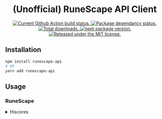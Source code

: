 <h1 align="center">
  (Unofficial) RuneScape API Client
</h1>

<p align="center">
  <a href="https://github.com/pqt/runescape-api/actions?workflow=status">
    <img src="https://github.com/pqt/runescape-api/workflows/status/badge.svg?color=005cc5" alt="Current Github Action build status." />
  </a>
  <a href="https://www.npmjs.org/package/runescape-api">
    <img src="https://img.shields.io/librariesio/release/npm/runescape-api" alt="Package dependancy status." />
  </a>
  <a href="https://www.npmjs.org/package/runescape-api">
    <img src="https://img.shields.io/npm/dt/runescape-api?color=005cc5" alt="Total downloads." />
  </a>
  <a href="https://www.npmjs.org/package/runescape-api">
    <img src="https://img.shields.io/npm/v/runescape-api.svg?color=005cc5" alt="npm package version." />
  </a>
  <a href="https://github.com/pqt/runescape-api/blob/master/LICENSE">
    <img src="https://img.shields.io/badge/license-MIT-blue.svg?color=005cc5" alt="Released under the MIT license." />
  </a>
</p>

## Installation

```bash
npm install runescape-api
# OR
yarn add runescape-api
```

## Usage

### RuneScape

<details>
  <summary>Hiscores</summary>

```js
import { getPlayer } from "runescape-api"

(async () => {
  const zezima = await getPlayer("Zezima")
  /**
   * console.log(zezima) prints:
   *
   * Player {
   *   name: 'Zezima',
   *   activities: {
   *     bounty_hunters: { rank: -1, count: -1 },
   *     bh_rogues: { rank: -1, count: -1 },
   *     dominion_tower: { rank: 131, count: 26444969 },
   *     the_crucible: { rank: -1, count: -1 },
   *     castle_wars_games: { rank: -1, count: -1 },
   *     ba_attackers: { rank: 2534, count: 4285 },
   *     ba_defenders: { rank: 2358, count: 4161 },
   *     ba_collectors: { rank: 1737, count: 4354 },
   *     ba_healers: { rank: 3085, count: 4405 },
   *     duel_tournament: { rank: 1070, count: 1944 },
   *     mobilising_armies: { rank: 382, count: 552 },
   *     conquest: { rank: 19118, count: 1258 },
   *     fist_of_guthix: { rank: -1, count: -1 },
   *     gg_resource_race: { rank: 5791, count: 631 },
   *     gg_athletics: { rank: 18337, count: 605 },
   *     we2_armadyl_lifetime_contribution: { rank: 36444, count: 563812 },
   *     we2_bandos_lifetime_contribution: { rank: -1, count: -1 },
   *     we2_armadyl_pvp_kills: { rank: -1, count: -1 },
   *     we2_bandos_pvp_kills: { rank: -1, count: -1 },
   *     heist_guard_level: { rank: -1, count: -1 },
   *     heist_robber_level: { rank: -1, count: -1 },
   *     cfp_5_game_average: { rank: 569, count: 169 },
   *     af15_cow_tipping: { rank: -1, count: -1 },
   *     af15_rats_killed_after_the_miniquest: { rank: -1, count: -1 },
   *     runescore: { rank: 1051, count: 21045 },
   *     clue_scrolls_easy: { rank: 237, count: 968 },
   *     clue_scrolls_medium: { rank: 43681, count: 7 },
   *     clue_scrolls_hard: { rank: 44947, count: 77 },
   *     clue_scrolls_elite: { rank: 38877, count: 68 },
   *     clue_scrolls_master: { rank: 27320, count: 12 }
   *   },
   *   skills: {
   *     overall: { rank: 50, level: 2778, experience: 5400000000 },
   *     attack: { rank: 468, level: 99, experience: 200000000 },
   *     defence: { rank: 898, level: 99, experience: 200000000 },
   *     strength: { rank: 476, level: 99, experience: 200000000 },
   *     hitpoints: { rank: 391, level: 99, experience: 200000000 },
   *     ranged: { rank: 669, level: 99, experience: 200000000 },
   *     prayer: { rank: 239, level: 99, experience: 200000000 },
   *     magic: { rank: 583, level: 99, experience: 200000000 },
   *     cooking: { rank: 4, level: 99, experience: 200000000 },
   *     woodcutting: { rank: 217, level: 99, experience: 200000000 },
   *     fletching: { rank: 81, level: 99, experience: 200000000 },
   *     fishing: { rank: 460, level: 99, experience: 200000000 },
   *     firemaking: { rank: 249, level: 99, experience: 200000000 },
   *     crafting: { rank: 220, level: 99, experience: 200000000 },
   *     smithing: { rank: 253, level: 99, experience: 200000000 },
   *     mining: { rank: 421, level: 99, experience: 200000000 },
   *     herblore: { rank: 358, level: 120, experience: 200000000 },
   *     agility: { rank: 135, level: 99, experience: 200000000 },
   *     thieving: { rank: 3, level: 99, experience: 200000000 },
   *     slayer: { rank: 407, level: 120, experience: 200000000 },
   *     farming: { rank: 362, level: 120, experience: 200000000 },
   *     runecrafting: { rank: 183, level: 99, experience: 200000000 },
   *     hunter: { rank: 207, level: 99, experience: 200000000 },
   *     construction: { rank: 192, level: 99, experience: 200000000 },
   *     summoning: { rank: 175, level: 99, experience: 200000000 },
   *     dungeoneering: { rank: 640, level: 120, experience: 200000000 },
   *     divination: { rank: 178, level: 99, experience: 200000000 },
   *     invention: { rank: 166, level: 120, experience: 200000000 }
   *   }
   * }
   */
}()
```

</details>

